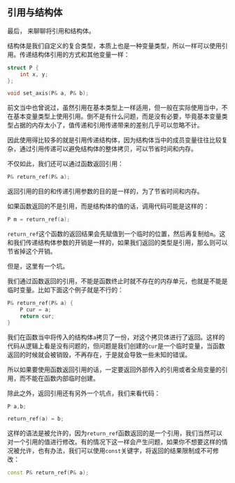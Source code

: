 ## 引用与结构体

最后， 来聊聊将引用和结构体。

结构体是我们自定义的复合类型，本质上也是一种变量类型，所以一样可以使用引用。传递结构体引用的方式和其他变量一样：

```C++
struct P {
    int x, y;
};

void set_axis(P& a, P& b);
```

前文当中也曾说过，虽然引用在基本类型上一样适用，但一般在实际使用当中，不在基本变量类型上使用引用。倒不是有什么问题，而是没有必要，毕竟基本变量类型占据的内存太小了，值传递和引用传递带来的差别几乎可以忽略不计。

因此使用得比较多的就是引用传递结构体，因为结构体当中的成员变量往往比较复杂，通过引用传递可以避免结构体的整体拷贝，可以节省时间和内存。

不仅如此，我们还可以通过函数返回引用：

```C++
P& return_ref(P& a);
```

返回引用的目的和传递引用参数的目的是一样的，为了节省时间和内存。

如果函数返回的不是引用，而是结构体的值的话，调用代码可能是这样的：

```C++
P m = return_ref(a);
```

`return_ref`这个函数的返回结果会先赋值到一个临时的位置，然后再复制给`m`。这和我们传递结构体参数的开销是一样的，如果我们返回的类型是引用，那么则可以节省掉这个开销。

但是，这里有一个坑。

我们通过函数返回的引用，不能是函数终止时就不存在的内存单元，也就是不能是临时变量。比如下面这个例子就是不行的：

```C++
P& return_ref(P& a) {
    P cur = a;
    return cur;
}
```

我们在函数当中将传入的结构体`a`拷贝了一份，对这个拷贝体进行了返回。这样的代码从逻辑上看是没有问题的，但问题是我们创建的`cur`是一个临时变量，当函数返回的时候就会被销毁，不再存在，于是就会导致一些未知的错误。

所以如果要使用函数返回引用的话，一定要返回外部传入的引用或者全局变量的引用，而不能在函数内部临时创建。

除此之外，返回引用还有另外一个坑点，我们来看代码：

```C++
P a,b;

return_ref(a) = b;
```

这样的语法是被允许的，因为`return_ref`函数返回的是一个引用，我们当然可以对一个引用的值进行修改。有的情况下这一样会产生问题，如果你不想要这样的情况被允许，也有办法，我们可以使用`const`关键字，将返回的结果限制成不可修改：

```C++
const P& return_ref(P& a);
```
